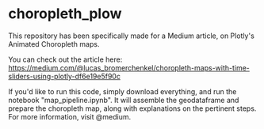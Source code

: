 # choropleth_plow
This repository has been specifically made for a Medium article, on Plotly's Animated Choropleth maps.

You can check out the article here: https://medium.com/@lucas_bromerchenkel/choropleth-maps-with-time-sliders-using-plotly-df6e19e5f90c

If you'd like to run this code, simply download everything, and run the notebook "map_pipeline.ipynb".
It will assemble the geodataframe and prepare the choropleth map, along with explanations on the pertinent steps.
For more information, visit @medium.
